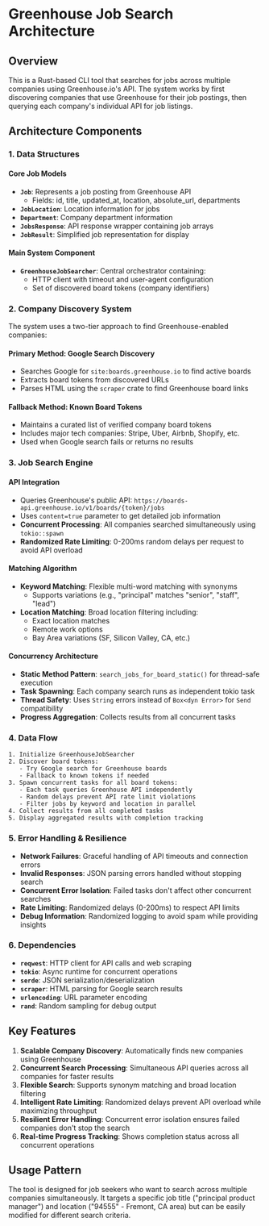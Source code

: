 # Greenhouse Job Search Architecture

## Overview
This is a Rust-based CLI tool that searches for jobs across multiple companies using Greenhouse.io's API. The system works by first discovering companies that use Greenhouse for their job postings, then querying each company's individual API for job listings.

## Architecture Components

### 1. Data Structures

#### Core Job Models
- **`Job`**: Represents a job posting from Greenhouse API
  - Fields: id, title, updated_at, location, absolute_url, departments
- **`JobLocation`**: Location information for jobs
- **`Department`**: Company department information
- **`JobsResponse`**: API response wrapper containing job arrays
- **`JobResult`**: Simplified job representation for display

#### Main System Component
- **`GreenhouseJobSearcher`**: Central orchestrator containing:
  - HTTP client with timeout and user-agent configuration
  - Set of discovered board tokens (company identifiers)

### 2. Company Discovery System

The system uses a two-tier approach to find Greenhouse-enabled companies:

#### Primary Method: Google Search Discovery
- Searches Google for `site:boards.greenhouse.io` to find active boards
- Extracts board tokens from discovered URLs
- Parses HTML using the `scraper` crate to find Greenhouse board links

#### Fallback Method: Known Board Tokens
- Maintains a curated list of verified company board tokens
- Includes major tech companies: Stripe, Uber, Airbnb, Shopify, etc.
- Used when Google search fails or returns no results

### 3. Job Search Engine

#### API Integration
- Queries Greenhouse's public API: `https://boards-api.greenhouse.io/v1/boards/{token}/jobs`
- Uses `content=true` parameter to get detailed job information
- **Concurrent Processing**: All companies searched simultaneously using `tokio::spawn`
- **Randomized Rate Limiting**: 0-200ms random delays per request to avoid API overload

#### Matching Algorithm
- **Keyword Matching**: Flexible multi-word matching with synonyms
  - Supports variations (e.g., "principal" matches "senior", "staff", "lead")
- **Location Matching**: Broad location filtering including:
  - Exact location matches
  - Remote work options
  - Bay Area variations (SF, Silicon Valley, CA, etc.)

#### Concurrency Architecture
- **Static Method Pattern**: `search_jobs_for_board_static()` for thread-safe execution
- **Task Spawning**: Each company search runs as independent tokio task
- **Thread Safety**: Uses `String` errors instead of `Box<dyn Error>` for `Send` compatibility
- **Progress Aggregation**: Collects results from all concurrent tasks

### 4. Data Flow

```
1. Initialize GreenhouseJobSearcher
2. Discover board tokens:
   - Try Google search for Greenhouse boards
   - Fallback to known tokens if needed
3. Spawn concurrent tasks for all board tokens:
   - Each task queries Greenhouse API independently
   - Random delays prevent API rate limit violations
   - Filter jobs by keyword and location in parallel
4. Collect results from all completed tasks
5. Display aggregated results with completion tracking
```

### 5. Error Handling & Resilience

- **Network Failures**: Graceful handling of API timeouts and connection errors
- **Invalid Responses**: JSON parsing errors handled without stopping search
- **Concurrent Error Isolation**: Failed tasks don't affect other concurrent searches
- **Rate Limiting**: Randomized delays (0-200ms) to respect API limits
- **Debug Information**: Randomized logging to avoid spam while providing insights

### 6. Dependencies

- **`reqwest`**: HTTP client for API calls and web scraping
- **`tokio`**: Async runtime for concurrent operations
- **`serde`**: JSON serialization/deserialization
- **`scraper`**: HTML parsing for Google search results
- **`urlencoding`**: URL parameter encoding
- **`rand`**: Random sampling for debug output

## Key Features

1. **Scalable Company Discovery**: Automatically finds new companies using Greenhouse
2. **Concurrent Search Processing**: Simultaneous API queries across all companies for faster results
3. **Flexible Search**: Supports synonym matching and broad location filtering  
4. **Intelligent Rate Limiting**: Randomized delays prevent API overload while maximizing throughput
5. **Resilient Error Handling**: Concurrent error isolation ensures failed companies don't stop the search
6. **Real-time Progress Tracking**: Shows completion status across all concurrent operations

## Usage Pattern

The tool is designed for job seekers who want to search across multiple companies simultaneously. It targets a specific job title ("principal product manager") and location ("94555" - Fremont, CA area) but can be easily modified for different search criteria.